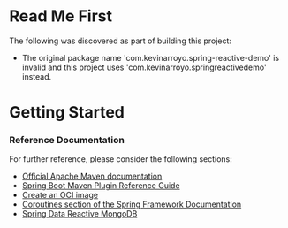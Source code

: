 # Read Me First
The following was discovered as part of building this project:

* The original package name 'com.kevinarroyo.spring-reactive-demo' is invalid and this project uses 'com.kevinarroyo.springreactivedemo' instead.

# Getting Started

### Reference Documentation
For further reference, please consider the following sections:

* [Official Apache Maven documentation](https://maven.apache.org/guides/index.html)
* [Spring Boot Maven Plugin Reference Guide](https://docs.spring.io/spring-boot/docs/2.5.2/maven-plugin/reference/html/)
* [Create an OCI image](https://docs.spring.io/spring-boot/docs/2.5.2/maven-plugin/reference/html/#build-image)
* [Coroutines section of the Spring Framework Documentation](https://docs.spring.io/spring/docs/5.3.8/spring-framework-reference/languages.html#coroutines)
* [Spring Data Reactive MongoDB](https://docs.spring.io/spring-boot/docs/2.5.2/reference/htmlsingle/#boot-features-mongodb)

